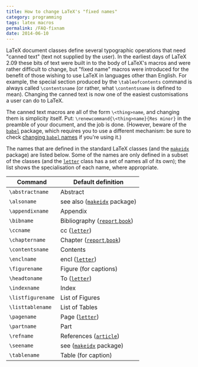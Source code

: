 ```yaml
---
title: How to change LaTeX's "fixed names"
category: programming
tags: latex macros
permalink: /FAQ-fixnam
date: 2014-06-10
---
```


LaTeX document classes define several typographic operations that
need "canned text" (text not supplied by the user).  In the earliest
days of LaTeX 2.09 these bits of text were built in to the body of
LaTeX's macros and were rather difficult to change, but "fixed name"
macros were introduced for the benefit of those wishing to use
LaTeX in languages other than English.
For example, the special section produced by the `\tableofcontents`
command is always called `\contentsname` (or rather, what
`\contentsname` is defined to mean).
Changing the canned text is now one of the easiest customisations a
user can do to LaTeX.

The canned text macros are all of the form
`\<thing>name`, and changing them is simplicity
itself.  Put:
`\renewcommand{\<thing>name}{Res minor}`
in the preamble of your document, and the job is done.
(However, beware of the [`babel`](https://ctan.org/pkg/babel) package, which requires you to
use a different mechanism: be sure to check
[changing `babel` names](FAQ-latexwords) if
you're using it.)

The names that are defined in the standard LaTeX classes (and the
[`makeidx`](https://ctan.org/pkg/makeidx) package) are listed
below.  Some of the names are only defined in a subset of the classes
(and the [`letter`](https://ctan.org/pkg/letter) class has a set of names all of its own);
the list shows the specialisation of each name, where appropriate.


 | Command          | Default definition |
 | ---------------- | ---------- |
 | `\abstractname`  |  Abstract |
 | `\alsoname`      |  see also ([`makeidx`](https://ctan.org/pkg/makeidx) package) |
 | `\appendixname`  |  Appendix |
 | `\bibname`       |  Bibliography ([`report`](https://ctan.org/pkg/report),[`book`](https://ctan.org/pkg/book)) |
 | `\ccname`        |  cc ([`letter`](https://ctan.org/pkg/letter)) |
 | `\chaptername`   |  Chapter ([`report`](https://ctan.org/pkg/report),[`book`](https://ctan.org/pkg/book)) |
 | `\contentsname`  |  Contents |
 | `\enclname`      |  encl ([`letter`](https://ctan.org/pkg/letter)) |
 | `\figurename`    |  Figure (for captions) |
 | `\headtoname`    |  To ([`letter`](https://ctan.org/pkg/letter)) |
 | `\indexname`     |  Index |
 | `\listfigurename`|  List of Figures |
 | `\listtablename` |  List of Tables |
 | `\pagename`      |  Page ([`letter`](https://ctan.org/pkg/letter)) |
 | `\partname`      |  Part |
 | `\refname`       |  References ([`article`](https://ctan.org/pkg/article)) |
 | `\seename`       |  see ([`makeidx`](https://ctan.org/pkg/makeidx) package) |
 | `\tablename`     |  Table (for caption) |


